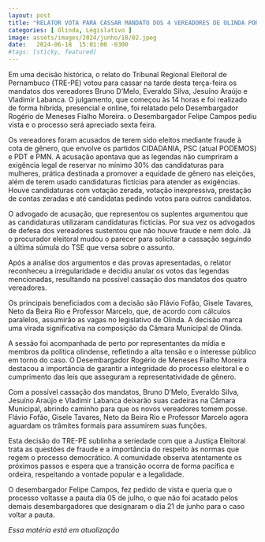 ```yaml
---
layout: post
title: "RELATOR VOTA PARA CASSAR MANDATO DOS 4 VEREADORES DE OLINDA PORÉM PEDIDO DE VISTA ADIA CONCLUSÃO DO CASO PARA SEXTA"
categories: [ Olinda, Legislativo ]
image: assets/images/2024/junho/18/02.jpeg
date:   2024-06-18  15:01:00 -0300
#tags: [sticky, featured]
---
```

Em uma decisão histórica, o relato do Tribunal Regional Eleitoral de Pernambuco (TRE-PE) votou para cassar na tarde desta terça-feira os mandatos dos vereadores Bruno D’Melo, Everaldo Silva, Jesuíno Araújo e Vladimir Labanca. O julgamento, que começou às 14 horas e foi realizado de forma híbrida, presencial e online, foi relatado pelo Desembargador Rogério de Meneses Fialho Moreira. o Desembargador Felipe Campos pediu vista e o processo será apreciado sexta feira.

Os vereadores foram acusados de terem sido eleitos mediante fraude à cota de gênero, que envolve os partidos CIDADANIA, PSC (atual PODEMOS) e PDT e PMN. A acusação apontava que as legendas não cumpriram a exigência legal de reservar no mínimo 30% das candidaturas para mulheres, prática destinada a promover a equidade de gênero nas eleições, além de terem usado candidaturas fictícias para atender as exigências. Houve candidaturas com votação zerada, votação inexpressiva, prestação de contas zeradas e até candidatas pedindo votos para outros candidatos.

O advogado de acusação, que representou os suplentes argumentou que as candidaturas utilizaram candidaturas ficticias. Por sua vez os advogados de defesa dos vereadores sustentou que não houve fraude e nem dolo. Já o procurador eleitoral mudou o parecer para solicitar a cassação seguindo a última súmula do TSE que versa sobre o assunto.

Após a análise dos argumentos e das provas apresentadas, o relator reconheceu a irregularidade e decidiu anular os votos das legendas mencionadas, resultando na possível cassação dos mandatos dos quatro vereadores.

Os principais beneficiados com a decisão são Flávio Fofão, Gisele Tavares, Neto da Beira Rio e Professor Marcelo, que, de acordo com cálculos paralelos, assumirão as vagas no legislativo de Olinda. A decisão marca uma virada significativa na composição da Câmara Municipal de Olinda.

A sessão foi acompanhada de perto por representantes da mídia e membros da política olindense, refletindo a alta tensão e o interesse público em torno do caso. O Desembargador Rogério de Meneses Fialho Moreira destacou a importância de garantir a integridade do processo eleitoral e o cumprimento das leis que asseguram a representatividade de gênero.

Com a possível cassação dos mandatos, Bruno D’Melo, Everaldo Silva, Jesuíno Araújo e Vladimir Labanca deixarão suas cadeiras na Câmara Municipal, abrindo caminho para que os novos vereadores tomem posse. Flávio Fofão, Gisele Tavares, Neto da Beira Rio e Professor Marcelo agora aguardam os trâmites formais para assumirem suas funções.

Esta decisão do TRE-PE sublinha a seriedade com que a Justiça Eleitoral trata as questões de fraude e a importância do respeito às normas que regem o processo democrático. A comunidade observa atentamente os próximos passos e espera que a transição ocorra de forma pacífica e ordeira, respeitando a vontade popular e a legalidade.

O desembargador Felipe Campos, fez pedido de vista e queria que o processo voltasse a pauta dia 05 de julho, o que não foi acatado pelos demais desembargadores que designaram o dia 21 de junho para o caso voltar a pauta.

*_Essa matéria está em atualização_*
